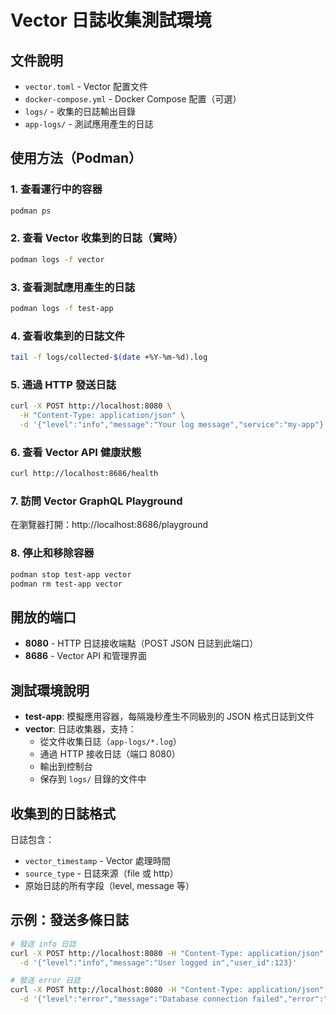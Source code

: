 # Vector 日誌收集測試環境

## 文件說明

- `vector.toml` - Vector 配置文件
- `docker-compose.yml` - Docker Compose 配置（可選）
- `logs/` - 收集的日誌輸出目錄
- `app-logs/` - 測試應用產生的日誌

## 使用方法（Podman）

### 1. 查看運行中的容器
```bash
podman ps
```

### 2. 查看 Vector 收集到的日誌（實時）
```bash
podman logs -f vector
```

### 3. 查看測試應用產生的日誌
```bash
podman logs -f test-app
```

### 4. 查看收集到的日誌文件
```bash
tail -f logs/collected-$(date +%Y-%m-%d).log
```

### 5. 通過 HTTP 發送日誌
```bash
curl -X POST http://localhost:8080 \
  -H "Content-Type: application/json" \
  -d '{"level":"info","message":"Your log message","service":"my-app"}'
```

### 6. 查看 Vector API 健康狀態
```bash
curl http://localhost:8686/health
```

### 7. 訪問 Vector GraphQL Playground
在瀏覽器打開：http://localhost:8686/playground

### 8. 停止和移除容器
```bash
podman stop test-app vector
podman rm test-app vector
```

## 開放的端口

- **8080** - HTTP 日誌接收端點（POST JSON 日誌到此端口）
- **8686** - Vector API 和管理界面

## 測試環境說明

- **test-app**: 模擬應用容器，每隔幾秒產生不同級別的 JSON 格式日誌到文件
- **vector**: 日誌收集器，支持：
  - 從文件收集日誌（`app-logs/*.log`）
  - 通過 HTTP 接收日誌（端口 8080）
  - 輸出到控制台
  - 保存到 `logs/` 目錄的文件中

## 收集到的日誌格式

日誌包含：
- `vector_timestamp` - Vector 處理時間
- `source_type` - 日誌來源（file 或 http）
- 原始日誌的所有字段（level, message 等）

## 示例：發送多條日誌

```bash
# 發送 info 日誌
curl -X POST http://localhost:8080 -H "Content-Type: application/json" \
  -d '{"level":"info","message":"User logged in","user_id":123}'

# 發送 error 日誌
curl -X POST http://localhost:8080 -H "Content-Type: application/json" \
  -d '{"level":"error","message":"Database connection failed","error":"timeout"}'
```
